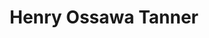 ---
pid: WS130
title: Henry Ossawa Tanner
location_transcription: somewhere near Broad St.
zipcode: '11510'
outside_phl: 'Baldwin NY '
neighborhood: 
age: '46'
age_range: 40-49
instagram: 
image_file_name: WS_130.jpg
proposal_transcription: Along with the Tanner statue, there should be a standing easel.
topic: Art,Figure
topic_summary: 0, 0
type: Sculpture Statue
keywords_other: Henry Ossawa Tanner
credit: Renee Meléndez
image_labels: 
twitter: 
facebook: 
permalink: "/monuments/ws130/"
layout: item-page
---